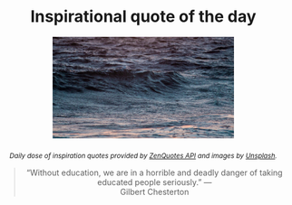 
<div align="center">

# Inspirational quote of the day

<img src="./data/photo.jpeg" alt="Beautiful nature photo" width="320" height="180">

<sub><i>Daily dose of inspiration quotes provided by [ZenQuotes API](https://zenquotes.io/) and images by [Unsplash](https://unsplash.com/).</i></sub>


<blockquote>&ldquo;Without education, we are in a horrible and deadly danger of taking educated people seriously.&rdquo; &mdash; <footer>Gilbert Chesterton</footer></blockquote>

</div>
